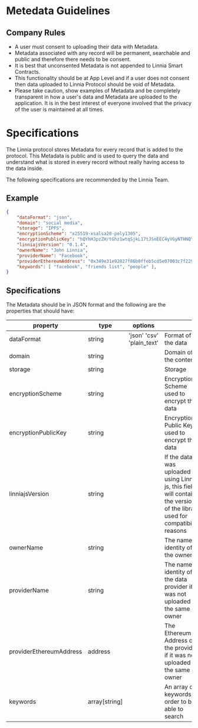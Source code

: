 # Metedata Guidelines



## Company Rules

- A user must consent to uploading their data with Metadata.
- Metadata associated with any record will be permanent, searchable and public and therefore there needs to be consent.
- It is best that unconsented Metadata is not appended to Linnia Smart Contracts. 
- This functionality should be at App Level and if a user does not consent then data uploaded to Linnia Protocol should be void of Metadata. 
- Please take caution, show examples of Metadata and be completely transparent in how a user's data and Metadata are uploaded to the application. It is in the best interest of everyone involved that the privacy of the user is maintained at all times. 



# Specifications

The Linnia protocol stores Metadata for every record that is added to the protocol. This Metadata is public and is used to query the data and understand what is stored in every record without really having access to the data inside.

The following specifications are recommended by the Linnia Team.

## Example

```json
{
    "dataFormat": "json",
    "domain": "social media",
    "storage": "IPFS",
    "encryptionScheme": "x25519-xsalsa20-poly1305",
    "encryptionPublicKey": "hQYhHJpzZH/tGhz1wtqSjkL17tJSnEEC4yVGyNTHNQY=",
    "linniajsVersion": "0.1.4",
    "ownerName": "John Linnia",
    "providerName": "Facebook",
    "providerEthereumAddress": "0x349e31e92027f86b0ffeb5cd5e07003c7f229872",
    "keywords": [ "facebook", "friends list", "people" ],
}
```



## Specifications

The Metadata should be in JSON format and the following are the properties that should have:

| property                | type          | options                     |                                                              |
| ----------------------- | ------------- | --------------------------- | ------------------------------------------------------------ |
| dataFormat              | string        | 'json'   'csv' 'plain_text' | Format of the data                                           |
| domain                  | string        |                             | Domain of the content                                        |
| storage                 | string        |                             | Storage                                                      |
| encryptionScheme        | string        |                             | Encryption Scheme used to encrypt the data                   |
| encryptionPublicKey     | string        |                             | Encryption Public Key used to encrypt the data               |
| linniajsVersion         | string        |                             | If the data was uploaded using Linnia js, this field will contain the version of the library used for compatibility reasons |
| ownerName               | string        |                             | The name or identity of the owner                            |
| providerName            | string        |                             | The name or identity of the data provider if it was not uploaded by the same owner |
| providerEthereumAddress | address       |                             | The Ethereum Address of the provider if it was not uploaded by the same owner |
| keywords                | array[string] |                             | An array of keywords in order to be able to search           |

